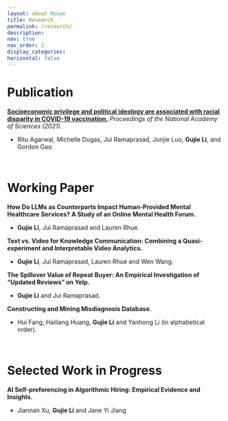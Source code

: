 ```yaml
---
layout: about #page
title: Research
permalink: /research/
description: 
nav: true
nav_order: 2
display_categories: 
horizontal: false
---
```

# Publication
[**Socioeconomic privilege and political ideology are associated with racial disparity in COVID-19 vaccination.**](https://www.pnas.org/doi/full/10.1073/pnas.2107873118)
*Proceedings of the National Academy of Sciences (2021).*
- Ritu Agarwal, Michelle Dugas, Jui Ramaprasad, Junjie Luo, **Gujie Li**, and Gordon Gao.

<br>

# Working Paper
**How Do LLMs as Counterparts Impact Human-Provided Mental Healthcare Services? A Study of an Online Mental Health Forum.**
- **Gujie Li**, Jui Ramaprasad and Lauren Rhue.

**Text vs. Video for Knowledge Communication: Combining a Quasi-experiment and Interpretable Video Analytics.**
- **Gujie Li**, Jui Ramaprasad, Lauren Rhue and Wen Wang.

**The Spillover Value of Repeat Buyer: An Empirical Investigation of “Updated Reviews” on Yelp.**
- **Gujie Li** and Jui Ramaprasad.

**Constructing and Mining Misdiagnosis Database.**
- Hui Fang, Hailiang Huang, **Gujie Li** and Yanhong Li (in alphabetical order).

<br>

# Selected Work in Progress
**AI Self-preferencing in Algorithmic Hiring: Empirical Evidence and Insights.**
- Jiannan Xu, **Gujie Li** and Jane Yi Jiang
